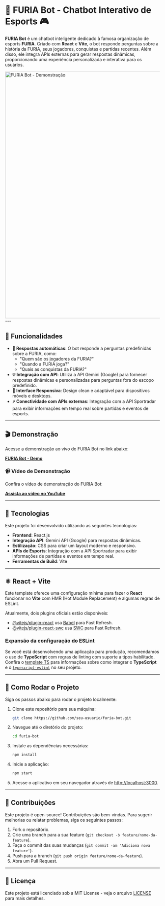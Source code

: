 # 🚀 FURIA Bot - Chatbot Interativo de Esports 🎮

**FURIA Bot** é um chatbot inteligente dedicado à famosa organização de esports **FURIA**. Criado com **React** e **Vite**, o bot responde perguntas sobre a história da FURIA, seus jogadores, conquistas e partidas recentes. Além disso, ele integra APIs externas para gerar respostas dinâmicas, proporcionando uma experiência personalizada e interativa para os usuários.

<img src="https://github.com/user-attachments/assets/d891dcc3-50f7-41cc-b4ec-dc26826487d8" alt="FURIA Bot - Demonstração" width="800" />
---

## 🔧 Funcionalidades

- **🤖 Respostas automáticas**: O bot responde a perguntas predefinidas sobre a FURIA, como:
  - "Quem são os jogadores da FURIA?"
  - "Quando a FURIA joga?"
  - "Quais as conquistas da FURIA?"
- **💡 Integração com API**: Utiliza a API Gemini (Google) para fornecer respostas dinâmicas e personalizadas para perguntas fora do escopo predefinido.
- **📱 Interface Responsiva**: Design clean e adaptável para dispositivos móveis e desktops.
- **⚡ Conectividade com APIs externas**: Integração com a API Sportradar para exibir informações em tempo real sobre partidas e eventos de esports.

---

## 🎬 Demonstração

Acesse a demonstração ao vivo do FURIA Bot no link abaixo:

[**FURIA Bot - Demo**](https://ronnyrocke.github.io/chatBotFuria/)

### 📹 Vídeo de Demonstração

Confira o vídeo de demonstração do FURIA Bot:

[**Assista ao vídeo no YouTube**](https://www.youtube.com/watch?v=ewIYQ56RMX0)

---

## 🧰 Tecnologias

Este projeto foi desenvolvido utilizando as seguintes tecnologias:

- **Frontend**: React.js
- **Integração API**: Gemini API (Google) para respostas dinâmicas.
- **Estilização**: CSS para criar um layout moderno e responsivo.
- **APIs de Esports**: Integração com a API Sportradar para exibir informações de partidas e eventos em tempo real.
- **Ferramentas de Build**: Vite

---

## ⚛️ React + Vite

Este template oferece uma configuração mínima para fazer o **React** funcionar no **Vite** com HMR (Hot Module Replacement) e algumas regras de ESLint.

Atualmente, dois plugins oficiais estão disponíveis:

- [@vitejs/plugin-react](https://github.com/vitejs/vite-plugin-react/blob/main/packages/plugin-react) usa [Babel](https://babeljs.io/) para Fast Refresh.
- [@vitejs/plugin-react-swc](https://github.com/vitejs/vite-plugin-react/blob/main/packages/plugin-react-swc) usa [SWC](https://swc.rs/) para Fast Refresh.

### Expansão da configuração do ESLint

Se você está desenvolvendo uma aplicação para produção, recomendamos o uso de **TypeScript** com regras de linting com suporte a tipos habilitado. Confira o [template TS](https://github.com/vitejs/vite/tree/main/packages/create-vite/template-react-ts) para informações sobre como integrar o **TypeScript** e o [`typescript-eslint`](https://typescript-eslint.io) no seu projeto.

---

## 🚀 Como Rodar o Projeto

Siga os passos abaixo para rodar o projeto localmente:

1. Clone este repositório para sua máquina:
    ```bash
    git clone https://github.com/seu-usuario/furia-bot.git
    ```
2. Navegue até o diretório do projeto:
    ```bash
    cd furia-bot
    ```
3. Instale as dependências necessárias:
    ```bash
    npm install
    ```
4. Inicie a aplicação:
    ```bash
    npm start
    ```
5. Acesse o aplicativo em seu navegador através de [http://localhost:3000](http://localhost:3000).

---

## 🤝 Contribuições

Este projeto é open-source! Contribuições são bem-vindas. Para sugerir melhorias ou relatar problemas, siga os seguintes passos:

1. Fork o repositório.
2. Crie uma branch para a sua feature (`git checkout -b feature/nome-da-feature`).
3. Faça o commit das suas mudanças (`git commit -am 'Adiciona nova feature'`).
4. Push para a branch (`git push origin feature/nome-da-feature`).
5. Abra um Pull Request.

---

## 📜 Licença

Este projeto está licenciado sob a MIT License - veja o arquivo [LICENSE](LICENSE) para mais detalhes.
